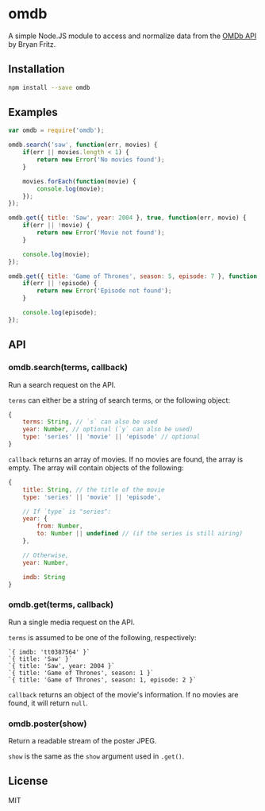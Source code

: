 # omdb
A simple Node.JS module to access and normalize data from the
[OMDb API](http://www.omdbapi.com/) by Bryan Fritz.

## Installation
```bash
npm install --save omdb
```
## Examples

```javascript
var omdb = require('omdb');

omdb.search('saw', function(err, movies) {
    if(err || movies.length < 1) {
        return new Error('No movies found');
    }

    movies.forEach(function(movie) {
        console.log(movie);
    });
});

omdb.get({ title: 'Saw', year: 2004 }, true, function(err, movie) {
    if(err || !movie) {
        return new Error('Movie not found');
    }

    console.log(movie);
});

omdb.get({ title: 'Game of Thrones', season: 5, episode: 7 }, function (err, episode) {
    if(err || !episode) {
        return new Error('Episode not found');
    }

    console.log(episode);
});
```

## API
### omdb.search(terms, callback)
Run a search request on the API.

`terms` can either be a string of search terms, or the following object:
```javascript
{
    terms: String, // `s` can also be used
    year: Number, // optional (`y` can also be used)
    type: 'series' || 'movie' || 'episode' // optional
}
```

`callback` returns an array of movies. If no movies are found, the array
is empty. The array will contain objects of the following:
```javascript
{
    title: String, // the title of the movie
    type: 'series' || 'movie' || 'episode',

    // If `type` is "series":
    year: {
        from: Number,
        to: Number || undefined // (if the series is still airing)
    },

    // Otherwise,
    year: Number,

    imdb: String
}
```

### omdb.get(terms, callback)
Run a single media request on the API.

`terms` is assumed to be one of the following, respectively:

    `{ imdb: 'tt0387564' }`
    `{ title: 'Saw' }`
    `{ title: 'Saw', year: 2004 }`
    `{ title: 'Game of Thrones', season: 1 }`
    `{ title: 'Game of Thrones', season: 1, episode: 2 }`

`callback` returns an object of the movie's information. If no movies are
found, it will return `null`.

### omdb.poster(show)
Return a readable stream of the poster JPEG.

`show` is the same as the `show` argument used in `.get()`.

## License
MIT
